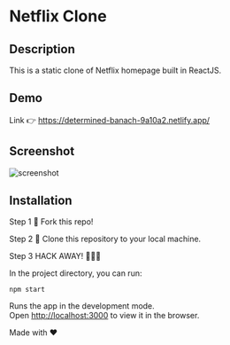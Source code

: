 # Netflix Clone

## Description

This is a static clone of Netflix homepage built in ReactJS.

## Demo

Link 👉 https://determined-banach-9a10a2.netlify.app/

## Screenshot

![screenshot](https://user-images.githubusercontent.com/4997491/99920358-f66a7800-2d48-11eb-8e20-a1b619f35ccd.JPG)

## Installation

Step 1
🍴 Fork this repo!

Step 2
👯 Clone this repository to your local machine.

Step 3
HACK AWAY! 🔨🔨🔨

In the project directory, you can run:

`npm start`

Runs the app in the development mode.<br />
Open [http://localhost:3000](http://localhost:3000) to view it in the browser.

Made with ❤
